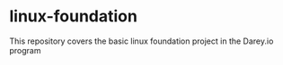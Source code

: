 # linux-foundation
This repository covers the basic linux foundation project in the Darey.io program
